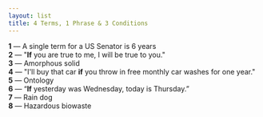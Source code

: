 ```yaml
---
layout: list
title: 4 Terms, 1 Phrase & 3 Conditions
---
```


**1** &mdash; A single term for a US Senator is 6 years  
**2** &mdash; "**If** you are true to me, I will be true to you."  
**3** &mdash; Amorphous solid  
**4** &mdash; "I'll buy that car **if** you throw in free monthly car washes for one year."  
**5** &mdash; Ontology  
**6** &mdash; “**If** yesterday was Wednesday, today is Thursday.”  
**7** &mdash; Rain dog  
**8** &mdash; Hazardous biowaste  

